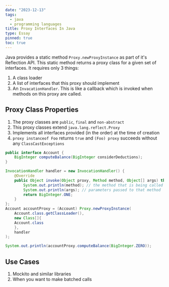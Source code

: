 ```yaml
---
date: "2023-12-13"
tags:
  - java
  - programming languages
title: Proxy Interfaces In Java
type: Essay
pinned: true
toc: true
---
```


Java provides a static method `Proxy.newProxyInstance` as part of it's Reflection API. This static method returns a proxy class for a given set of interfaces.
It requires only 3 things:

1. A class loader
2. A list of interfaces that this proxy should implement
3. An `InvacationHandler`. This is like a callback which is invoked when methods on this proxy are called.

## Proxy Class Properties

1. The proxy classes are `public`, `final` and `non-abstract`
2. This proxy classes extend `java.lang.reflect.Proxy`
3. Implements all interfaces provided (in the order) at the time of creation
4. `proxy instanceof Foo` returns `true` and `(Foo) proxy` succeeds without any `ClassCastExceptions`

```java
public interface Account {
    BigInteger computeBalance(BigInteger considerDeductions);
}

InvocationHandler handler = new InvocationHandler() {
    @Override
    public Object invoke(Object proxy, Method method, Object[] args) throws Throwable {
        System.out.println(method); // the method that is being called
        System.out.println(args); // parameters passed to that method
        return BigInteger.ONE;
    }
};
Account accountProxy = (Account) Proxy.newProxyInstance(
    Account.class.getClassLoader(), 
    new Class[]{
    Account.class
    }, 
    handler
);

System.out.println(accountProxy.computeBalance(BigInteger.ZERO));
```

## Use Cases

1. Mockito and similar libraries
2. When you want to make batched calls